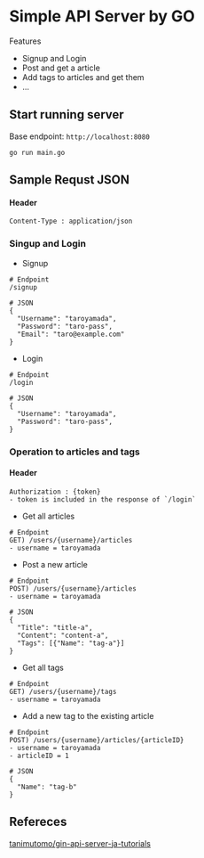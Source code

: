 # Simple API Server by GO
Features
- Signup and Login
- Post and get a article
- Add tags to articles and get them
- ...


## Start running server
Base endpoint: `http://localhost:8080`

```
go run main.go
```

## Sample Requst JSON
#### Header
```
Content-Type : application/json
```

### Singup and Login
- Signup
```
# Endpoint
/signup

# JSON
{
  "Username": "taroyamada",
  "Password": "taro-pass",
  "Email": "taro@example.com"
}
```

- Login
```
# Endpoint
/login

# JSON
{
  "Username": "taroyamada",
  "Password": "taro-pass",
}
```

### Operation to articles and tags
#### Header
```
Authorization : {token}
- token is included in the response of `/login`
```

- Get all articles
```
# Endpoint
GET) /users/{username}/articles
- username = taroyamada
```

- Post a new article
```
# Endpoint
POST) /users/{username}/articles
- username = taroyamada

# JSON
{
  "Title": "title-a",
  "Content": "content-a",
  "Tags": [{"Name": "tag-a"}]
}
```

- Get all tags
```
# Endpoint
GET) /users/{username}/tags
- username = taroyamada
```

- Add a new tag to the existing article
```
# Endpoint
POST) /users/{username}/articles/{articleID}
- username = taroyamada
- articleID = 1

# JSON
{
  "Name": "tag-b"
}
```


## Refereces
[tanimutomo/gin-api-server-ja-tutorials](https://github.com/tanimutomo/gin-api-server-ja-tutorials)